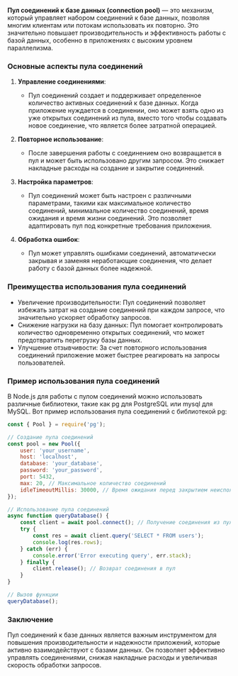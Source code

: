 **Пул соединений к базе данных (connection pool)** — это механизм, который управляет набором соединений к базе данных, позволяя многим клиентам или потокам использовать их повторно. Это значительно повышает производительность и эффективность работы с базой данных, особенно в приложениях с высоким уровнем параллелизма.

### Основные аспекты пула соединений

1. **Управление соединениями**:
    - Пул соединений создает и поддерживает определенное количество активных соединений к базе данных. Когда приложение нуждается в соединении, оно может взять одно из уже открытых соединений из пула, вместо того чтобы создавать новое соединение, что является более затратной операцией.

2. **Повторное использование**:
    - После завершения работы с соединением оно возвращается в пул и может быть использовано другим запросом. Это снижает накладные расходы на создание и закрытие соединений.

3. **Настройка параметров**:
    - Пул соединений может быть настроен с различными параметрами, такими как максимальное количество соединений, минимальное количество соединений, время ожидания и время жизни соединений. Это позволяет адаптировать пул под конкретные требования приложения.

4. **Обработка ошибок**:
    - Пул может управлять ошибками соединений, автоматически закрывая и заменяя неработающие соединения, что делает работу с базой данных более надежной.

### Преимущества использования пула соединений

- Увеличение производительности: Пул соединений позволяет избежать затрат на создание соединений при каждом запросе, что значительно ускоряет обработку запросов.
- Снижение нагрузки на базу данных: Пул помогает контролировать количество одновременно открытых соединений, что может предотвратить перегрузку базы данных.
- Улучшение отзывчивости: За счет повторного использования соединений приложение может быстрее реагировать на запросы пользователей.

### Пример использования пула соединений

В Node.js для работы с пулом соединений можно использовать различные библиотеки, такие как pg для PostgreSQL или mysql для MySQL. Вот пример использования пула соединений с библиотекой pg:

```js
const { Pool } = require('pg');

// Создание пула соединений
const pool = new Pool({
    user: 'your_username',
    host: 'localhost',
    database: 'your_database',
    password: 'your_password',
    port: 5432,
    max: 20, // Максимальное количество соединений
    idleTimeoutMillis: 30000, // Время ожидания перед закрытием неиспользуемого соединения
});

// Использование пула соединений
async function queryDatabase() {
    const client = await pool.connect(); // Получение соединения из пула
    try {
        const res = await client.query('SELECT * FROM users');
        console.log(res.rows);
    } catch (err) {
        console.error('Error executing query', err.stack);
    } finally {
        client.release(); // Возврат соединения в пул
    }
}

// Вызов функции
queryDatabase();
```


### Заключение

Пул соединений к базе данных является важным инструментом для повышения производительности и надежности приложений, которые активно взаимодействуют с базами данных. Он позволяет эффективно управлять соединениями, снижая накладные расходы и увеличивая скорость обработки запросов.